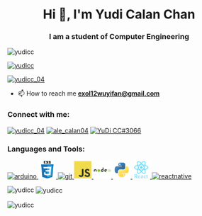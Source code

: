 <h1 align="center">Hi 👋, I'm Yudi Calan Chan</h1>
<h3 align="center">I am a student of Computer Engineering</h3>

<p align="left"> <img src="https://komarev.com/ghpvc/?username=yudicc&label=Profile%20views&color=0e75b6&style=flat" alt="yudicc" /> </p>

<p align="left"> <a href="https://github.com/ryo-ma/github-profile-trophy"><img src="https://github-profile-trophy.vercel.app/?username=yudicc" alt="yudicc" /></a> </p>

<p align="left"> <a href="https://twitter.com/yudicc_04" target="blank"><img src="https://img.shields.io/twitter/follow/yudicc_04?logo=twitter&style=for-the-badge" alt="yudicc_04" /></a> </p>

- 📫 How to reach me **exol12wuyifan@gmail.com**

<h3 align="left">Connect with me:</h3>
<p align="left">
<a href="https://twitter.com/yudicc_04" target="blank"><img align="center" src="https://raw.githubusercontent.com/rahuldkjain/github-profile-readme-generator/master/src/images/icons/Social/twitter.svg" alt="yudicc_04" height="30" width="40" /></a>
<a href="https://instagram.com/ale_calan04" target="blank"><img align="center" src="https://raw.githubusercontent.com/rahuldkjain/github-profile-readme-generator/master/src/images/icons/Social/instagram.svg" alt="ale_calan04" height="30" width="40" /></a>
<a href="https://discord.gg/YuDi CC#3066" target="blank"><img align="center" src="https://raw.githubusercontent.com/rahuldkjain/github-profile-readme-generator/master/src/images/icons/Social/discord.svg" alt="YuDi CC#3066" height="30" width="40" /></a>
</p>

<h3 align="left">Languages and Tools:</h3>
<p align="left"> <a href="https://www.arduino.cc/" target="_blank" rel="noreferrer"> <img src="https://cdn.worldvectorlogo.com/logos/arduino-1.svg" alt="arduino" width="40" height="40"/> </a> <a href="https://www.w3schools.com/css/" target="_blank" rel="noreferrer"> <img src="https://raw.githubusercontent.com/devicons/devicon/master/icons/css3/css3-original-wordmark.svg" alt="css3" width="40" height="40"/> </a> <a href="https://git-scm.com/" target="_blank" rel="noreferrer"> <img src="https://www.vectorlogo.zone/logos/git-scm/git-scm-icon.svg" alt="git" width="40" height="40"/> </a> <a href="https://developer.mozilla.org/en-US/docs/Web/JavaScript" target="_blank" rel="noreferrer"> <img src="https://raw.githubusercontent.com/devicons/devicon/master/icons/javascript/javascript-original.svg" alt="javascript" width="40" height="40"/> </a> <a href="https://nodejs.org" target="_blank" rel="noreferrer"> <img src="https://raw.githubusercontent.com/devicons/devicon/master/icons/nodejs/nodejs-original-wordmark.svg" alt="nodejs" width="40" height="40"/> </a> <a href="https://www.python.org" target="_blank" rel="noreferrer"> <img src="https://raw.githubusercontent.com/devicons/devicon/master/icons/python/python-original.svg" alt="python" width="40" height="40"/> </a> <a href="https://reactjs.org/" target="_blank" rel="noreferrer"> <img src="https://raw.githubusercontent.com/devicons/devicon/master/icons/react/react-original-wordmark.svg" alt="react" width="40" height="40"/> </a> <a href="https://reactnative.dev/" target="_blank" rel="noreferrer"> <img src="https://reactnative.dev/img/header_logo.svg" alt="reactnative" width="40" height="40"/> </a> </p>

<p><img align="left" src="https://github-readme-stats.vercel.app/api/top-langs?username=yudicc&show_icons=true&locale=en&layout=compact" alt="yudicc" /></p>

<p>&nbsp;<img align="center" src="https://github-readme-stats.vercel.app/api?username=yudicc&show_icons=true&locale=en" alt="yudicc" /></p>

<p><img align="center" src="https://github-readme-streak-stats.herokuapp.com/?user=yudicc&" alt="yudicc" /></p>

